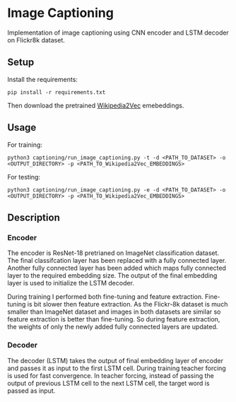 # Image Captioning
Implementation of image captioning using CNN encoder and LSTM decoder on Flickr8k dataset.

## Setup
Install the requirements:
```
pip install -r requirements.txt
```
Then download the pretrained
[Wikipedia2Vec](https://wikipedia2vec.github.io/wikipedia2vec/pretrained/) 
emebeddings.
## Usage
For training:
```
python3 captioning/run_image_captioning.py -t -d <PATH_TO_DATASET> -o <OUTPUT_DIRECTORY> -p <PATH_TO_Wikipedia2Vec_EMBEDDINGS>
```
For testing:
```
python3 captioning/run_image_captioning.py -e -d <PATH_TO_DATASET> -o <OUTPUT_DIRECTORY> -p <PATH_TO_Wikipedia2Vec_EMBEDDINGS>
```
## Description
### Encoder
The encoder is ResNet-18 pretrianed on ImageNet classification dataset. The final classifcation layer has been replaced with a fully connected layer. Another fully connected layer has been added which maps fully connected layer to the required embedding size. The output of the final embedding layer is used to initialize the LSTM decoder.

During training I performed both fine-tuning and feature extraction. Fine-tuning is bit slower then feature extraction. As the Flickr-8k dataset is much smaller than ImageNet dataset and images in both datasets are similar so feature extraction is better than fine-tuning. So during feature extraction, the weights of only the newly added fully connected layers are updated. 

### Decoder
The decoder (LSTM) takes the output of final embedding layer of encoder and passes it as input to the first LSTM cell.
During training teacher forcing is used for fast convergence. In teacher forcing, instead of passing the output of previous LSTM cell to the next LSTM cell, the target word is passed as input.
